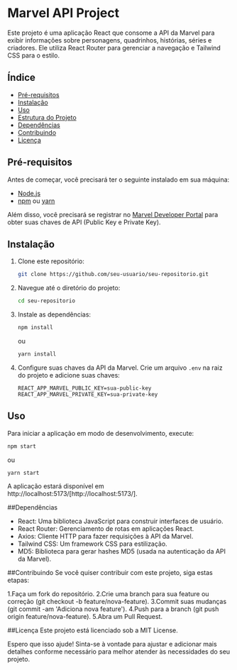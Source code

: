 # Marvel API Project

Este projeto é uma aplicação React que consome a API da Marvel para exibir informações sobre personagens, quadrinhos, histórias, séries e criadores. Ele utiliza React Router para gerenciar a navegação e Tailwind CSS para o estilo.

## Índice

- [Pré-requisitos](#pré-requisitos)
- [Instalação](#instalação)
- [Uso](#uso)
- [Estrutura do Projeto](#estrutura-do-projeto)
- [Dependências](#dependências)
- [Contribuindo](#contribuindo)
- [Licença](#licença)

## Pré-requisitos

Antes de começar, você precisará ter o seguinte instalado em sua máquina:

- [Node.js](https://nodejs.org/en/)
- [npm](https://www.npmjs.com/) ou [yarn](https://yarnpkg.com/)

Além disso, você precisará se registrar no [Marvel Developer Portal](https://developer.marvel.com/) para obter suas chaves de API (Public Key e Private Key).

## Instalação

1. Clone este repositório:

    ```bash
    git clone https://github.com/seu-usuario/seu-repositorio.git
    ```

2. Navegue até o diretório do projeto:

    ```bash
    cd seu-repositorio
    ```

3. Instale as dependências:

    ```bash
    npm install
    ```

    ou

    ```bash
    yarn install
    ```

4. Configure suas chaves da API da Marvel. Crie um arquivo `.env` na raiz do projeto e adicione suas chaves:

    ```env
    REACT_APP_MARVEL_PUBLIC_KEY=sua-public-key
    REACT_APP_MARVEL_PRIVATE_KEY=sua-private-key
    ```

## Uso

Para iniciar a aplicação em modo de desenvolvimento, execute:

```bash
npm start
```
ou
```bash
yarn start
```

A aplicação estará disponível em http://localhost:5173/[http://localhost:5173/].
<!-- 
##Estrutura do Projeto
Aqui está uma visão da estrutura de diretórios e arquivos do projeto.

marvel-api/
├── public
│   └── vite.svg
├── package.json
├── vite.config.mjs
├── src/
│   ├── App.jsx
│   ├── Layout/
│   │   └── index.jsx
│   ├── components/
│   │   ├── CharacterList.jsx
│   │   ├── ComicList.jsx
│   │   └── ...
│   ├── pages/
│   │   ├── Characters.jsx
│   │   ├── Comics.jsx
│   │   └── ...
│   ├── services/
│   │   └── marvelApi.js
│   ├── index.css
│   └── main.jsx
├── tailwind.config.mjs
└── ... -->

##Dependências
- React: Uma biblioteca JavaScript para construir interfaces de usuário.
- React Router: Gerenciamento de rotas em aplicações React.
- Axios: Cliente HTTP para fazer requisições à API da Marvel.
- Tailwind CSS: Um framework CSS para estilização.
- MD5: Biblioteca para gerar hashes MD5 (usada na autenticação da API da Marvel).

##Contribuindo
Se você quiser contribuir com este projeto, siga estas etapas:

1.Faça um fork do repositório.
2.Crie uma branch para sua feature ou correção (git checkout -b feature/nova-feature).
3.Commit suas mudanças (git commit -am 'Adiciona nova feature').
4.Push para a branch (git push origin feature/nova-feature).
5.Abra um Pull Request.

##Licença
Este projeto está licenciado sob a MIT License.


Espero que isso ajude! Sinta-se à vontade para ajustar e adicionar mais detalhes conforme necessário para melhor atender às necessidades do seu projeto.
